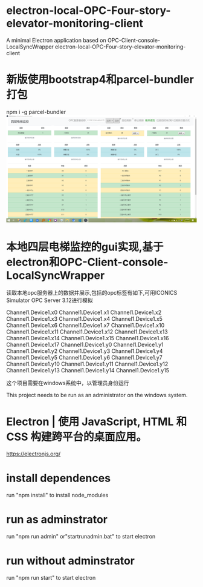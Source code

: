 # electron-local-OPC-Four-story-elevator-monitoring-client



A minimal Electron application based on OPC-Client-console-LocalSyncWrapper
electron-local-OPC-Four-story-elevator-monitoring-client

# 新版使用bootstrap4和parcel-bundler打包

npm i -g parcel-bundler
<img  src="bootstrap4版四层电梯.png" >
# 本地四层电梯监控的gui实现,基于electron和OPC-Client-console-LocalSyncWrapper
读取本地opc服务器上的数据并展示,包括的opc标签有如下,可用ICONICS Simulator OPC Server 3.12进行模拟

 Channel1.Device1.x0 Channel1.Device1.x1 Channel1.Device1.x2 Channel1.Device1.x3 Channel1.Device1.x4 Channel1.Device1.x5 Channel1.Device1.x6 Channel1.Device1.x7 Channel1.Device1.x10 Channel1.Device1.x11 Channel1.Device1.x12 Channel1.Device1.x13 Channel1.Device1.x14 Channel1.Device1.x15  Channel1.Device1.x16  Channel1.Device1.x17 Channel1.Device1.y0 Channel1.Device1.y1 Channel1.Device1.y2 Channel1.Device1.y3 Channel1.Device1.y4 Channel1.Device1.y5 Channel1.Device1.y6 Channel1.Device1.y7 Channel1.Device1.y10 Channel1.Device1.y11 Channel1.Device1.y12 Channel1.Device1.y13 Channel1.Device1.y14 Channel1.Device1.y15
 
这个项目需要在windows系统中，以管理员身份运行

This project needs to be run as an administrator on the windows system.

# Electron | 使用 JavaScript, HTML 和 CSS 构建跨平台的桌面应用。
https://electronjs.org/

# install dependences
run "npm install" to install node_modules
# run as adminstrator
run "npm run admin" or"startrunadmin.bat" to start electron

# run without adminstrator
run "npm run start" to start electron
